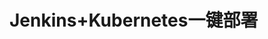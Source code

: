 


# Jenkins+Kubernetes一键部署

<!-- 

https://juejin.cn/post/6963466680613896206
https://blog.51cto.com/u_11409186/5940310
-->


